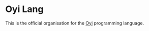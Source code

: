 # Oyi Lang

This is the official organisation for the [Oyi](https://github.com/oyi-lang/oyi) programming language.